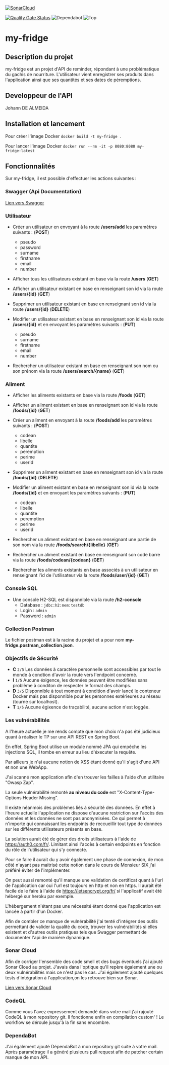 [![SonarCloud](https://sonarcloud.io/images/project_badges/sonarcloud-white.svg)](https://sonarcloud.io/dashboard?id=Johann-gif_my-fridge)

[![Quality Gate Status](https://sonarcloud.io/api/project_badges/measure?project=Johann-gif_my-fridge&metric=alert_status)](https://sonarcloud.io/dashboard?id=Johann-gif_my-fridge)
![Dependabot](https://badgen.net/github/dependabot/johann-gif/my-fridge)
![Top](https://img.shields.io/github/languages/top/johann-gif/my-fridge)

# my-fridge

## Description du projet

my-fridge est un projet d'API de reminder, répondant à une problématique du gachis de nourriture.
L'utilisateur vient enregistrer ses produits dans l'application ainsi que ses quantités et ses dates de péremptions.

## Developpeur de l'API

Johann DE ALMEIDA

## Installation et lancement

Pour créer l'image Docker
`docker build -t my-fridge .`

Pour lancer l'image Docker
`docker run --rm -it -p 8080:8080 my-fridge:latest`

## Fonctionnalités

Sur my-fridge, il est possible d'effectuer les actions suivantes :

### Swagger (Api Documentation)

[Lien vers Swagger](http://localhost:8080/swagger-ui.html)

### Utilisateur

- Créer un utilisateur en envoyant à la route **/users/add** les paramètres suivants : (**POST**)

    - pseudo
    - password
    - surname
    - firstname
    - email
    - number

- Afficher tous les utilisateurs existant en base via la route **/users** (**GET**)

- Afficher un utilisateur existant en base en renseignant son id via la route **/users/{id}** (**GET**)

- Supprimer un utilisateur existant en base en renseignant son id via la route **/users/{id}** (**DELETE**)

- Modifier un utilisateur existant en base en renseignant son id via la route **/users/{id}** et en envoyant les paramètres suivants : (**PUT**)
    
    - pseudo
    - surname
    - firstname
    - email
    - number

- Rechercher un utilisateur existant en base en renseignant son nom ou son prénom via la route **/users/search/{name}** (**GET**)

### Aliment

- Afficher les aliments existants en base via la route **/foods** (**GET**)

- Afficher un aliment existant en base en renseignant son id via la route **/foods/{id}** (**GET**)

- Créer un aliment en envoyant à la route **/foods/add** les paramètres suivants : (**POST**)

    - codean
    - libelle
    - quantite
    - peremption
    - perime
    - userid
    
- Supprimer un aliment existant en base en renseignant son id via la route **/foods/{id}** (**DELETE**)

- Modifier un aliment existant en base en renseignant son id via la route **/foods/{id}** et en envoyant les paramètres suivants : (**PUT**)

    - codean
    - libelle
    - quantite
    - peremption
    - perime
    - userid

- Rechercher un aliment existant en base en renseignant une partie de son nom via la route **/foods/search/{libelle}** (**GET**)

- Rechercher un aliment existant en base en renseignant son code barre via la route **/foods/codean/{codean}** (**GET**)

- Rechercher les aliments existants en base associés à un utilisateur en renseignant l'id de l'utilisateur via la route **/foods/user/{id}** (**GET**)

### Console SQL

- Une console H2-SQL est disponnible via la route **/h2-console**
    - Database : `jdbc:h2:mem:testdb`
    - Login : `admin`
    - Password : `admin`

### Collection Postman

Le fichier postman est à la racine du projet et a pour nom **my-fridge.postman_collection.json**.

### Objectifs de Sécurité

- **C** `2/5` Les données à caractère personnelle sont accessibles par tout le monde à condtion d'avoir la route vers l'endpoint concerné.
- **I** `1/5` Aucune éxigence, les données peuvent être modifiées sans problème à conditon de respecter le format des champs.
- **D** `3/5` Disponnible à tout moment à condition d'avoir lancé le conteneur Docker mais pas disponnible pour les personnes extérieures au réseau (tourne sur localhost).
- **T** `1/5` Aucune égixence de traçabilité, aucune action n'est loggée.

### Les vulnérabilités

A l'heure actuelle je me rends compte que mon choix n'a pas été judicieux quant à réaliser le TP sur une API REST en Spring Boot.

En effet, Spring Boot utilise un module nommé JPA qui empêche les injections SQL, il tombe en erreur au lieu d'éxecuter la requête.

Par ailleurs je n'ai aucune notion de XSS étant donné qu'il s'agit d'une API et non une WebApp.

J'ai scanné mon application afin d'en trouver les failles à l'aide d'un utilitaire "Owasp Zap".

La seule vulnérabilité remonté **au niveau du code** est "X-Content-Type-Options Header Missing".

Il existe néanmois des problèmes liés à sécurité des données.
En effet à l'heure actuelle l'application ne dispose d'aucune restriction sur l'accès des données et les données ne sont pas anonymisées.
Ce qui permet à n'importe qui connaissant les endpoints de reccueillir tout type de données sur les différents utilisateurs présents en base.

La solution aurait été de gérer des droits utilisateurs à l'aide de https://auth0.com/fr/.
Limitant ainsi l'accès à certain endpoints en fonction du rôle de l'utilisateur qui s'y connecte.

Pour se faire il aurait du y avoir également une phase de connexion, de mon côté n'ayant pas maitrisé cette notion dans le cours de Monsieur SIX j'ai préféré éviter de l'implémenter.

On peut aussi remonté qu'il manque une validation de certificat quant à l'url de l'application car oui l'url est toujours en http et non en https.
Il aurait été facile de le faire à l'aide de https://letsencrypt.org/fr/ si l'applicatif avait été hébergé sur heroku par exemple.

L'hébergement n'étant pas une nécessité étant donné que l'application est lancée à partir d'un Docker.

Afin de combler ce manque de vulnérabilité j'ai tenté d'intégrer des outils permettant de valider la qualité du code, trouver les vulnérabilités si elles existent et d'autres outils pratiques tels que Swagger permettant de documenter l'api de manière dynamique.

### Sonar Cloud

Afin de corriger l'ensemble des code smell et des bugs éventuels j'ai ajouté Sonar Cloud au projet.
J'avais dans l'optique qu'il repère également une ou deux vulnérabilités mais ce n'est pas le cas.
J'ai également ajouté quelques tests d'intégration à l'application,on les retrouve bien sur Sonar.

[Lien vers Sonar Cloud](https://sonarcloud.io/dashboard?id=Johann-gif_my-fridge)


### CodeQL

Comme vous l'avez expressement demandé dans votre mail j'ai rajouté CodeQL à mon repository git.
Il fonctionne enfin en compilation custom' !
Le workflow se déroule jusqu'à la fin sans encombre.

### DependaBot

J'ai également ajouté DépendaBot à mon repository git suite à votre mail.
Après paramétrage il a généré plusieurs pull request afin de patcher certain manque de mon API.
